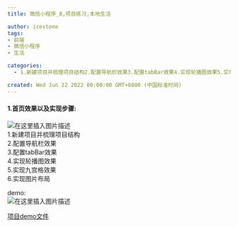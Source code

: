 ```yaml
---
title: 微信小程序_8,项目练习,本地生活

author: icestone
tags:
- 前端
- 微信小程序
- 生活

categories:  
  - 1.新建项目并梳理项目结构2.配置导航栏效果3.配置tabBar效果4.实现轮播图效果5.实现九宫格效果6.实现图片布局demo:项目demo文件  

created: Wed Jun 22 2022 00:00:00 GMT+0800 (中国标准时间)
---
```

#### 1.首页效果以及实现步骤:

![在这里插入图片描述](https://img-blog.csdnimg.cn/83c604caa43d478782804aa31631606a.png)  
1.新建项目并梳理项目结构  
2.配置导航栏效果  
3.配置tabBar效果  
4.实现轮播图效果  
5.实现九宫格效果  
6.实现图片布局

demo:  
![在这里插入图片描述](https://img-blog.csdnimg.cn/e44c68067b8f4473ad27efa3a82f352a.png)

[项目demo文件](https://github.com/bilibili-niang/weixinprogrames/tree/main/miniprogram-1)